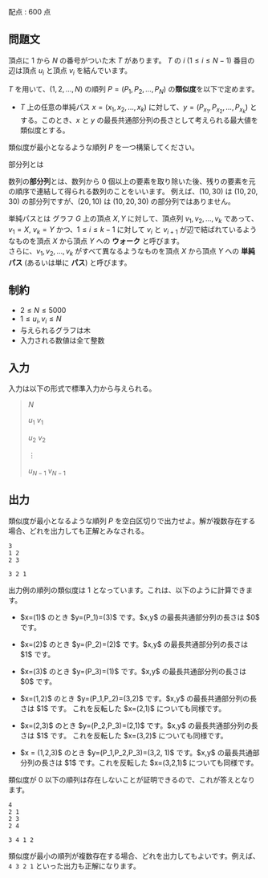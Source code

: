 配点 : $600$ 点

## 問題文

頂点に $1$ から $N$ の番号がついた木 $T$ があります。 $T$ の $i\ (1\leq i \leq N-1)$ 番目の辺は頂点 $u_i$ と頂点 $v_i$ を結んでいます。

$T$ を用いて、$(1,2,\ldots,N)$ の順列 $P = (P_1,P_2,\ldots,P_N)$ の**類似度**を以下で定めます。

- $T$ 上の任意の単純パス $x=(x_1,x_2,\ldots,x_k)$ に対して、$y=(P_{x_1}, P_{x_2},\ldots,P_{x_k})$ とする。このとき、$x$ と $y$ の最長共通部分列の長さとして考えられる最大値を類似度とする。

類似度が最小となるような順列 $P$ を一つ構築してください。

部分列とは

数列の**部分列**とは、数列から $0$ 個以上の要素を取り除いた後、残りの要素を元の順序で連結して得られる数列のことをいいます。
例えば、$(10,30)$ は $(10,20,30)$ の部分列ですが、$(20,10)$ は $(10,20,30)$ の部分列ではありません。

 単純パスとは
グラフ $G$ 上の頂点 $X,Y$ に対して、頂点列 $v_1,v_2, \ldots, v_k$ であって、
$v_1=X$, $v_k=Y$ かつ、$1\leq i\leq k-1$ に対して $v_i$ と
$v_{i+1}$ が辺で結ばれているようなものを頂点 $X$ から頂点 $Y$ への **ウォーク** と呼びます。  
さらに、$v_1,v_2, \ldots, v_k$ がすべて異なるようなものを頂点 $X$ から頂点 $Y$ への **単純パス** (あるいは単に **パス**) と呼びます。

## 制約

- $2 \leq N \leq 5000$
- $1\leq u_i,v_i\leq N$
- 与えられるグラフは木
- 入力される数値は全て整数

## 入力

入力は以下の形式で標準入力から与えられる。

> $N$
> 
> $u_1$ $v_1$
> 
> $u_2$ $v_2$
> 
> $\vdots$
> 
> $u_{N-1}$ $v_{N-1}$

## 出力

類似度が最小となるような順列 $P$ を空白区切りで出力せよ。解が複数存在する場合、どれを出力しても正解とみなされる。

```input1
3
1 2
2 3
```

```output1
3 2 1
```

出力例の順列の類似度は $1$ となっています。これは、以下のように計算できます。

- <p>$x=(1)$ のとき $y=(P_1)=(3)$ です。$x,y$ の最長共通部分列の長さは $0$ です。</p>
- <p>$x=(2)$ のとき $y=(P_2)=(2)$ です。$x,y$ の最長共通部分列の長さは $1$ です。</p>
- <p>$x=(3)$ のとき $y=(P_3)=(1)$ です。$x,y$ の最長共通部分列の長さは $0$ です。</p>
- <p>$x=(1,2)$ のとき $y=(P_1,P_2)=(3,2)$ です。$x,y$ の最長共通部分列の長さは $1$ です。 これを反転した $x=(2,1)$ についても同様です。</p>
- <p>$x=(2,3)$ のとき $y=(P_2,P_3)=(2,1)$ です。$x,y$ の最長共通部分列の長さは $1$ です。 これを反転した $x=(3,2)$ についても同様です。</p>
- <p>$x = (1,2,3)$ のとき $y=(P_1,P_2,P_3)=(3,2, 1)$ です。$x,y$ の最長共通部分列の長さは $1$ です。これを反転した $x=(3,2,1)$ についても同様です。</p>

類似度が $0$ 以下の順列は存在しないことが証明できるので、これが答えとなります。

```input2
4
2 1
2 3
2 4
```

```output2
3 4 1 2
```

類似度が最小の順列が複数存在する場合、どれを出力してもよいです。例えば、`4 3 2 1` といった出力も正解になります。